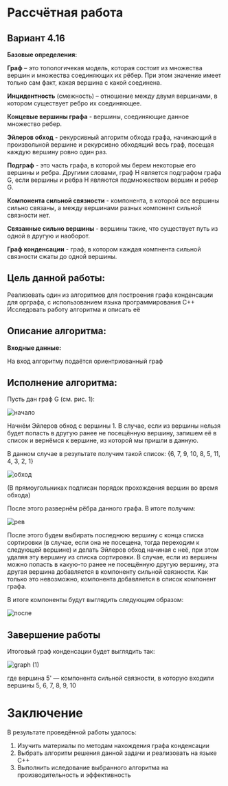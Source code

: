 # Рассчётная работа 
## Вариант 4.16

**Базовые определения:**

**Граф** – это топологичекая модель, которая состоит из множества вершин и множества соединяющих их рёбер. При этом значение имеет только сам факт, какая вершина с какой соединена.

**Инцидентность** (смежность) – отношение между двумя вершинами, в котором существует ребро их соединяющее.

**Концевые вершины графа** - вершины, соединяющие данное множество ребер.

**Эйлеров обход** - рекурсивный алгоритм обхода графа, начинающий в произвольной вершине и рекурсивно обходящий весь граф, посещая каждую вершину ровно один раз.

**Подграф** - это часть графа, в которой мы берем некоторые его вершины и ребра. Другими словами, граф H является подграфом графа G, если вершины и ребра H являются подмножеством вершин и ребер G.

**Компонента сильной связности** - компонента, в которой все вершины сильно связаны, а между вершинами разных компонент сильной связности нет.

**Связанные сильно вершины** - вершины такие, что существует путь из одной в другую и наоборот.

**Граф конденсации** - граф, в котором каждая компнента сильной связности сжаты до одной вершины.

## Цель данной работы:

Реализовать один из алгоритмов для построения графа конденсации для орграфа, с использованием языка программирования С++
Исследовать работу алгоритма и описать её

## Описание алгоритма:
**Входные данные:**

На вход алгоритму подаётся ориентриованный граф

## Исполнение алгоритма:
Пусть дан граф G (см. рис. 1):


![начало](https://github.com/user-attachments/assets/3edf61af-ae14-42f3-8174-2a9a06265d6e)

Начнём Эйлеров обход с вершины 1. В случае, если из вершины нельзя будет попасть в другую ранее не посещённую вершину, запишем её в список и вернёмся к вершине, из которой мы пришли в данную.

В данном случае в результате получим такой список: {6, 7, 9, 10, 8, 5, 11, 4, 3, 2, 1}

![обход](https://github.com/user-attachments/assets/b8594d5c-82ac-48b5-98c2-20bf7e31c9d8)

(В прямоугольниках подписан порядок прохождения вершин во время обхода)

После этого развернём рёбра данного графа. В итоге получим:


![рев](https://github.com/user-attachments/assets/8d300d79-33ad-48af-a7d0-dbc5e2c5411c)

После этого будем выбирать последнюю вершину с конца списка сортировки (в случае, если она не посещена, тогда переходим к следующей вершине) и делать Эйлеров обход начиная с неё, при этом удаляя эту вершину из списка сортировки. В случае, если из вершины можно попасть в какую-то ранее не посещённую другую вершину, эта другая вершина добавляется в компоненту сильной связности. Как только это невозможно, компонента добавляется в список компонент графа.

В итоге компоненты будут выглядить следующим образом:

![после](https://github.com/user-attachments/assets/5b00783c-644b-4464-b168-344bf7fc4cd3)

## Завершение работы
Итоговый граф конденсации будет выглядить так:

![graph (1)](https://github.com/user-attachments/assets/41d4cbfa-e4aa-4fea-8900-dbea99f3e28b)

где вершина 5' — компонента сильной связности, в которую входили вершины 5, 6, 7, 8, 9, 10
# Заключение
В результате проведённой работы удалось:

1. Изучить материалы по методам нахождения графа конденсации
2. Выбрать алгоритм решения данной задачи и реализовать на языке С++
3. Выполнить иследование выбранного алгоритма на производительность и эффективность

